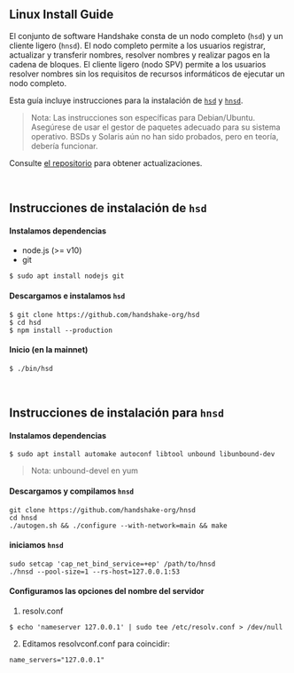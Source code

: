 ## Linux Install Guide

El conjunto de software Handshake consta de un nodo completo (`hsd`) y un cliente ligero (`hnsd`). El nodo completo permite a los usuarios registrar, actualizar y transferir nombres, resolver nombres y realizar pagos en la cadena de bloques. El cliente ligero (nodo SPV) permite a los usuarios resolver nombres sin los requisitos de recursos informáticos de ejecutar un nodo completo.

Esta guía incluye instrucciones para la instalación de 
[`hsd`](#hsd-installation-instructions) y
[`hnsd`](#hnsd-installation-instructions).

> Nota: Las instrucciones son específicas para Debian/Ubuntu. Asegúrese de usar el gestor de paquetes adecuado para su sistema operativo. BSDs y Solaris aún no han sido probados, pero en teoría, debería funcionar.

Consulte [el repositorio](https://github.com/handshake-org/hsd#install) para obtener actualizaciones.

<br/>

## Instrucciones de instalación de `hsd`
#### Instalamos dependencias
- node.js (>= v10)
- git
```
$ sudo apt install nodejs git
```

#### Descargamos e instalamos `hsd`
```
$ git clone https://github.com/handshake-org/hsd
$ cd hsd
$ npm install --production
```

#### Inicio (en la mainnet)
```
$ ./bin/hsd
```

<br/>

## Instrucciones de instalación para `hnsd`
#### Instalamos dependencias
```
$ sudo apt install automake autoconf libtool unbound libunbound-dev
```
>Nota: unbound-devel en yum

#### Descargamos y compilamos `hnsd`
```
git clone https://github.com/handshake-org/hnsd
cd hnsd
./autogen.sh && ./configure --with-network=main && make
```

#### iniciamos `hnsd`
```
sudo setcap 'cap_net_bind_service=+ep' /path/to/hnsd
./hnsd --pool-size=1 --rs-host=127.0.0.1:53
```

#### Configuramos las opciones del nombre del servidor
1. resolv.conf
```
$ echo 'nameserver 127.0.0.1' | sudo tee /etc/resolv.conf > /dev/null
```

2. Editamos resolvconf.conf para coincidir:
```
name_servers="127.0.0.1"
```
